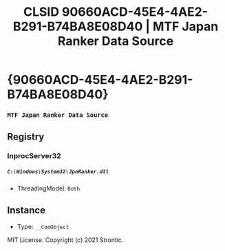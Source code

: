 ﻿---
title: "CLSID 90660ACD-45E4-4AE2-B291-B74BA8E08D40 | MTF Japan Ranker Data Source"
excerpt: What is COM-Object CLSID 90660ACD-45E4-4AE2-B291-B74BA8E08D40?
---

# {90660ACD-45E4-4AE2-B291-B74BA8E08D40}

### `MTF Japan Ranker Data Source`

## Registry


### InprocServer32

##### `C:\Windows\System32\JpnRanker.dll`
* ThreadingModel: `Both`

## Instance

* Type: `__ComObject`

MIT License. Copyright (c) 2021 Strontic.


